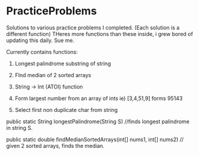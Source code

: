 # PracticeProblems
Solutions to various practice problems I completed. (Each solution is a different function)
THeres more functions than these inside, i grew bored of updating this daily. Sue me.

Currently contains functions:

1) Longest palindrome substring of string

2) FInd median of 2 sorted arrays

3) String -> Int (ATOI) function
4) Form largest number from an array of ints
    ie) [3,4,51,9] forms 95143
5) Select first non duplicate char from string

public static String longestPalindrome(String S) //finds longest palindrome in string S.

public static double findMedianSortedArrays(int[] nums1, int[] nums2)  // given 2 sorted arrays, finds the median.
